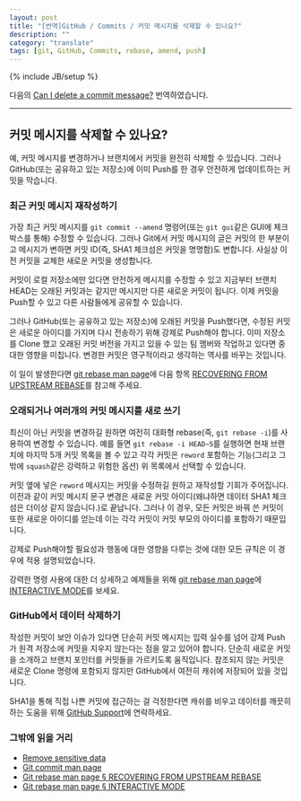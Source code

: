 ```yaml
---
layout: post
title: "[번역]GitHub / Commits / 커밋 메시지를 삭제할 수 있나요?"
description: ""
category: "translate"
tags: [git, GitHub, Commits, rebase, amend, push]
---
```

{% include JB/setup %}

다음의 [Can I delete a commit message?](https://help.github.com/articles/can-i-delete-a-commit-message) 번역하였습니다.

---

## 커밋 메시지를 삭제할 수 있나요?

예, 커밋 메시지를 변경하거나 브랜치에서 커밋을 완전히 삭제할 수 있습니다. 그러나 GitHub(또는 공유하고 있는 저장소)에 이미 Push를 한 경우 안전하게 업데이트하는 커밋을 막습니다.

### 최근 커밋 메시지 재작성하기

가장 최근 커밋 메시지를 `git commit --amend` 명령어(또는 `git gui`같은 GUI에 체크박스를 통해) 수정할 수 있습니다. 그러나 Git에서 커밋 메시지의 글은 커밋의 한 부분이고 메시지가 변하면 커밋 ID(즉, SHA1 체크섬은 커밋을 명명함)도 변합니다. 사실상 이전 커밋을 교체한 새로운 커밋을 생성합니다.

커밋이 로컬 저장소에만 있다면 안전하게 메시지를 수정할 수 있고 지금부터 브랜치 HEAD는 오래된 커밋과는 같지만 메시지만 다른 새로운 커밋이 됩니다. 이제 커밋을 Push할 수 있고 다른 사람들에게 공유할 수 있습니다.

그러나 GitHub(또는 공유하고 있는 저장소)에 오래된 커밋을 Push했다면, 수정된 커밋은 새로운 아이디를 가지며 다시 전송하기 위해 강제로 Push해야 합니다. 이미 저장소를 Clone 했고 오래된 커밋 버전을 가지고 있을 수 있는 팀 멤버와 작업하고 있다면 중대한 영향을 미칩니다. 변경한 커밋은 영구적이라고 생각하는 역사를 바꾸는 것입니다.

이 일이 발생한다면 [git rebase man page](http://git-scm.com/docs/git-rebase)에 다음 항목 [RECOVERING FROM UPSTREAM REBASE](http://git-scm.com/docs/git-rebase#_recovering_from_upstream_rebase)를 참고해 주세요.

### 오래되거나 여러개의 커밋 메시지를 새로 쓰기

최신이 아닌 커밋을 변경하길 원하면 여전히 대화형 rebase(즉, `git rebase -i`)를 사용하여 변경할 수 있습니다. 예를 들면 `git rebase -i HEAD~5`를 실행하면 현재 브랜치에 마지막 5개 커밋 목록을 볼 수 있고 각각 커밋은 `reword` 포함하는 기능(그리고 그 밖에 `squash`같은 강력하고 위험한 옵션) 위 목록에서 선택할 수 있습니다.

커밋 옆에 넣은 `reword` 메시지는 커밋을 수정하길 원하고 재작성할 기회가 주어집니다. 이전과 같이 커밋 메시지 문구 변경은 새로운 커밋 아이디(왜냐하면 데이터 SHA1 체크섬은 더이상 같지 않습니다.)로 끝납니다. 그러나 이 경우, 모든 커밋은 바꿔 쓴 커밋이 또한 새로운 아이디를 얻는데 이는 각각 커밋이 커밋 부모의 아이디를 포함하기 때문입니다.

강제로 Push해야할 필요성과 행동에 대한 영향을 다루는 것에 대한 모든 규칙은 이 경우에 적용 설명되었습니다.

강력한 명령 사용에 대한 더 상세하고 예제들을 위해 [git rebase man page](http://git-scm.com/docs/git-rebase)에 [INTERACTIVE MODE](http://git-scm.com/docs/git-rebase#_interactive_mode)를 보세요.

### GitHub에서 데이터 삭제하기

작성한 커밋이 보안 이슈가 있다면 단순히 커밋 메시지는 입력 실수를 넘어 강제 Push가 원격 저장소에 커밋을 지우지 않는다는 점을 알고 있어야 합니다. 단순히 새로운 커밋을 소개하고 브랜치 포인터를 커밋들을 가르키도록 움직입니다. 참조되지 않는 커밋은 새로운 Clone 명령에 포함되지 않지만 GitHub에서 여전히 캐쉬에 저장되어 있을 것입니다.


SHA1을 통해 직접 나쁜 커밋에 접근하는 걸 걱정한다면 캐쉬를 비우고 데이터를 깨끗히 하는 도움을 위해 [GitHub Support](https://github.com/contact)에 연락하세요.

### 그밖에 읽을 거리

- [Remove sensitive data](https://help.github.com/articles/remove-sensitive-data)
- [Git commit man page](http://git-scm.com/docs/git-commit)
- [Git rebase man page § RECOVERING FROM UPSTREAM REBASE](http://git-scm.com/docs/git-rebase#_recovering_from_upstream_rebase)
- [Git rebase man page § INTERACTIVE MODE](http://git-scm.com/docs/git-rebase#_interactive_mode)